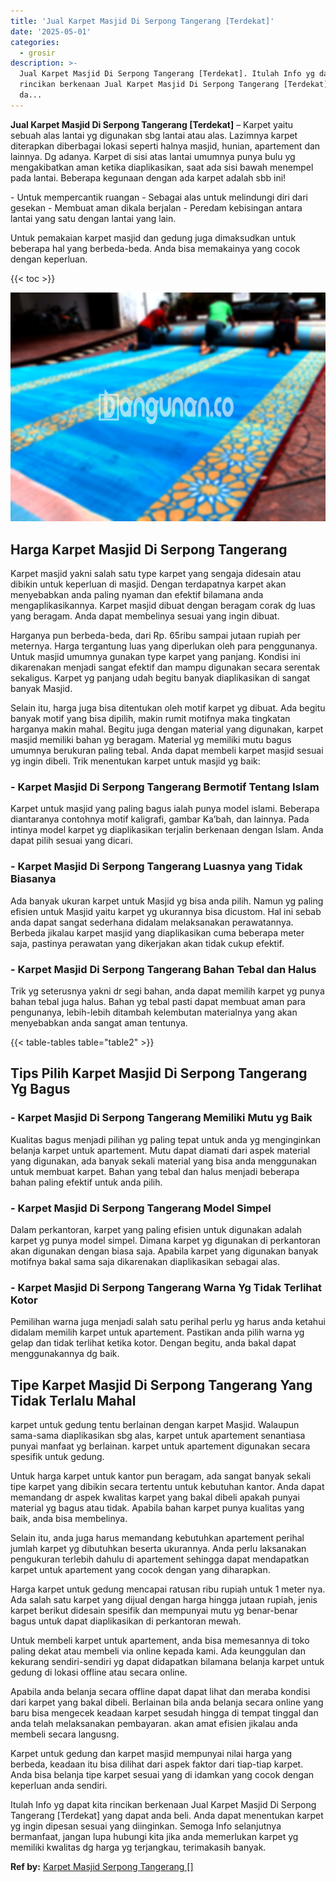 ```yaml
---
title: 'Jual Karpet Masjid Di Serpong Tangerang [Terdekat]'
date: '2025-05-01'
categories:
  - grosir
description: >-
  Jual Karpet Masjid Di Serpong Tangerang [Terdekat]. Itulah Info yg dapat kita
  rincikan berkenaan Jual Karpet Masjid Di Serpong Tangerang [Terdekat] yang
  da...
---
```


**Jual Karpet Masjid Di Serpong Tangerang \[Terdekat\]** – Karpet yaitu sebuah alas lantai yg digunakan sbg lantai atau alas. Lazimnya karpet diterapkan diberbagai lokasi seperti halnya masjid, hunian, apartement dan lainnya. Dg adanya. Karpet di sisi atas lantai umumnya punya bulu yg mengakibatkan aman ketika diaplikasikan, saat ada sisi bawah menempel pada lantai. Beberapa kegunaan dengan ada karpet adalah sbb ini!

\- Untuk mempercantik ruangan - Sebagai alas untuk melindungi diri dari gesekan - Membuat aman dikala berjalan - Peredam kebisingan antara lantai yang satu dengan lantai yang lain.

Untuk pemakaian karpet masjid dan gedung juga dimaksudkan untuk beberapa hal yang berbeda-beda. Anda bisa memakainya yang cocok dengan keperluan.

{{< toc >}}

![Jual Karpet Masjid Di Serpong Tangerang [Terdekat]](/images/grosir-karpet-murah-32.png)

## Harga Karpet Masjid Di Serpong Tangerang

Karpet masjid yakni salah satu type karpet yang sengaja didesain atau dibikin untuk keperluan di masjid. Dengan terdapatnya karpet akan menyebabkan anda paling nyaman dan efektif bilamana anda mengaplikasikannya. Karpet masjid dibuat dengan beragam corak dg luas yang beragam. Anda dapat membelinya sesuai yang ingin dibuat.

Harganya pun berbeda-beda, dari Rp. 65ribu sampai jutaan rupiah per meternya. Harga tergantung luas yang diperlukan oleh para penggunanya. Untuk masjid umumnya gunakan type karpet yang panjang. Kondisi ini dikarenakan menjadi sangat efektif dan mampu digunakan secara serentak sekaligus. Karpet yg panjang udah begitu banyak diaplikasikan di sangat banyak Masjid.

Selain itu, harga juga bisa ditentukan oleh motif karpet yg dibuat. Ada begitu banyak motif yang bisa dipilih, makin rumit motifnya maka tingkatan harganya makin mahal. Begitu juga dengan material yang digunakan, karpet masjid memiliki bahan yg beragam. Material yg memiliki mutu bagus umumnya berukuran paling tebal. Anda dapat membeli karpet masjid sesuai yg ingin dibeli. Trik menentukan karpet untuk masjid yg baik:

### \- Karpet Masjid Di Serpong Tangerang Bermotif Tentang Islam

Karpet untuk masjid yang paling bagus ialah punya model islami. Beberapa diantaranya contohnya motif kaligrafi, gambar Ka’bah, dan lainnya. Pada intinya model karpet yg diaplikasikan terjalin berkenaan dengan Islam. Anda dapat pilih sesuai yang dicari.

### \- Karpet Masjid Di Serpong Tangerang Luasnya yang Tidak Biasanya

Ada banyak ukuran karpet untuk Masjid yg bisa anda pilih. Namun yg paling efisien untuk Masjid yaitu karpet yg ukurannya bisa dicustom. Hal ini sebab anda dapat sangat sederhana didalam melaksanakan perawatannya. Berbeda jikalau karpet masjid yang diaplikasikan cuma beberapa meter saja, pastinya perawatan yang dikerjakan akan tidak cukup efektif.

### \- Karpet Masjid Di Serpong Tangerang Bahan Tebal dan Halus

Trik yg seterusnya yakni dr segi bahan, anda dapat memilih karpet yg punya bahan tebal juga halus. Bahan yg tebal pasti dapat membuat aman para pengunanya, lebih-lebih ditambah kelembutan materialnya yang akan menyebabkan anda sangat aman tentunya.

{{< table-tables table="table2" >}}

## Tips Pilih Karpet Masjid Di Serpong Tangerang Yg Bagus

### \- Karpet Masjid Di Serpong Tangerang Memiliki Mutu yg Baik

Kualitas bagus menjadi pilihan yg paling tepat untuk anda yg menginginkan belanja karpet untuk apartement. Mutu dapat diamati dari aspek material yang digunakan, ada banyak sekali material yang bisa anda menggunakan untuk membuat karpet. Bahan yang tebal dan halus menjadi beberapa bahan paling efektif untuk anda pilih.

### \- Karpet Masjid Di Serpong Tangerang Model Simpel

Dalam perkantoran, karpet yang paling efisien untuk digunakan adalah karpet yg punya model simpel. Dimana karpet yg digunakan di perkantoran akan digunakan dengan biasa saja. Apabila karpet yang digunakan banyak motifnya bakal sama saja dikarenakan diaplikasikan sebagai alas.

### \- Karpet Masjid Di Serpong Tangerang Warna Yg Tidak Terlihat Kotor

Pemilihan warna juga menjadi salah satu perihal perlu yg harus anda ketahui didalam memilih karpet untuk apartement. Pastikan anda pilih warna yg gelap dan tidak terlihat ketika kotor. Dengan begitu, anda bakal dapat menggunakannya dg baik.

## Tipe Karpet Masjid Di Serpong Tangerang Yang Tidak Terlalu Mahal

karpet untuk gedung tentu berlainan dengan karpet Masjid. Walaupun sama-sama diaplikasikan sbg alas, karpet untuk apartement senantiasa punyai manfaat yg berlainan. karpet untuk apartement digunakan secara spesifik untuk gedung.

Untuk harga karpet untuk kantor pun beragam, ada sangat banyak sekali tipe karpet yang dibikin secara tertentu untuk kebutuhan kantor. Anda dapat memandang dr aspek kwalitas karpet yang bakal dibeli apakah punyai material yg bagus atau tidak. Apabila bahan karpet punya kualitas yang baik, anda bisa membelinya.

Selain itu, anda juga harus memandang kebutuhkan apartement perihal jumlah karpet yg dibutuhkan beserta ukurannya. Anda perlu laksanakan pengukuran terlebih dahulu di apartement sehingga dapat mendapatkan karpet untuk apartement yang cocok dengan yang diharapkan.

Harga karpet untuk gedung mencapai ratusan ribu rupiah untuk 1 meter nya. Ada salah satu karpet yang dijual dengan harga hingga jutaan rupiah, jenis karpet berikut didesain spesifik dan mempunyai mutu yg benar-benar bagus untuk dapat diaplikasikan di perkantoran mewah.

Untuk membeli karpet untuk apartement, anda bisa memesannya di toko paling dekat atau membeli via online kepada kami. Ada keunggulan dan kekurang sendiri-sendiri yg dapat didapatkan bilamana belanja karpet untuk gedung di lokasi offline atau secara online.

Apabila anda belanja secara offline dapat dapat lihat dan meraba kondisi dari karpet yang bakal dibeli. Berlainan bila anda belanja secara online yang baru bisa mengecek keadaan karpet sesudah hingga di tempat tinggal dan anda telah melaksanakan pembayaran. akan amat efisien jikalau anda membeli secara langusng.

Karpet untuk gedung dan karpet masjid mempunyai nilai harga yang berbeda, keadaan itu bisa dilihat dari aspek faktor dari tiap-tiap karpet. Anda bisa belanja tipe karpet sesuai yang di idamkan yang cocok dengan keperluan anda sendiri.

Itulah Info yg dapat kita rincikan berkenaan Jual Karpet Masjid Di Serpong Tangerang \[Terdekat\] yang dapat anda beli. Anda dapat menentukan karpet yg ingin dipesan sesuai yang diinginkan. Semoga Info selanjutnya bermanfaat, jangan lupa hubungi kita jika anda memerlukan karpet yg memiliki kwalitas dg harga yg terjangkau, terimakasih banyak.

**Ref by:**  [Karpet Masjid Serpong Tangerang []](https://id.wikipedia.org/wiki/Karpet)
